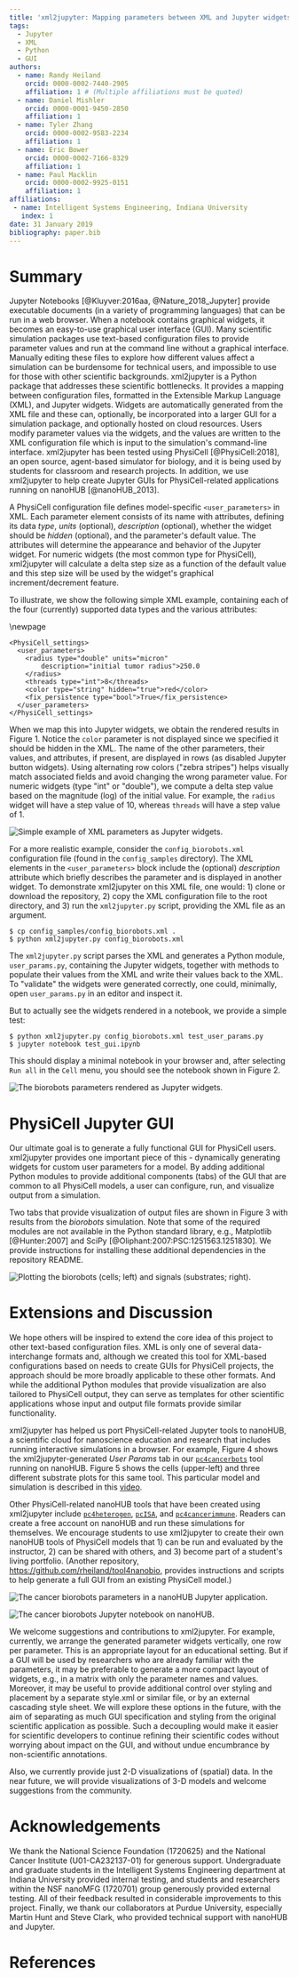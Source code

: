 ```yaml
---
title: 'xml2jupyter: Mapping parameters between XML and Jupyter widgets'
tags:
  - Jupyter
  - XML
  - Python
  - GUI
authors:
  - name: Randy Heiland
    orcid: 0000-0002-7440-2905
    affiliation: 1 # (Multiple affiliations must be quoted)
  - name: Daniel Mishler
    orcid: 0000-0001-9450-2850
    affiliation: 1 
  - name: Tyler Zhang
    orcid: 0000-0002-9583-2234
    affiliation: 1 
  - name: Eric Bower
    orcid: 0000-0002-7166-8329
    affiliation: 1 
  - name: Paul Macklin
    orcid: 0000-0002-9925-0151
    affiliation: 1
affiliations:
 - name: Intelligent Systems Engineering, Indiana University
   index: 1
date: 31 January 2019
bibliography: paper.bib
---
```


# Summary

Jupyter Notebooks [@Kluyver:2016aa, @Nature_2018_Jupyter] provide executable documents (in a variety 
of programming languages) that can be run in a web browser. When a notebook contains
graphical widgets, it becomes an easy-to-use graphical user interface (GUI).
Many scientific simulation packages use text-based configuration files to provide parameter values and 
run at the command line without a graphical interface. Manually editing these files to explore 
how different values affect a simulation can be burdensome for 
technical users, and impossible to use for those with other scientific backgrounds.
xml2jupyter is a Python package that addresses these scientific bottlenecks. 
It provides a mapping between configuration files, formatted in 
the Extensible Markup Language (XML), and Jupyter widgets. Widgets are automatically generated from the XML
file and these can, optionally, be incorporated into a larger GUI for a simulation package, and optionally 
hosted on cloud resources. Users modify parameter values via the widgets, and the values are written to the XML configuration file which is input to the simulation's command-line interface. 
xml2jupyter has been tested using PhysiCell [@PhysiCell:2018], an open source, agent-based simulator for biology,
and it is being used by students for classroom and research projects. In addition, we use xml2jupyter to help
create Jupyter GUIs for PhysiCell-related applications running on nanoHUB [@nanoHUB_2013].

A PhysiCell configuration file defines model-specific `<user_parameters>` in XML. Each parameter element
consists of its name with attributes, defining its data *type*, *units* (optional), *description* (optional),
whether the widget should be *hidden* (optional),
and the parameter's default value. The attributes will determine the appearance and 
behavior of the Jupyter widget. For numeric widgets (the most common type for PhysiCell), 
xml2jupyter will calculate a delta step size as a function of the default value and this 
step size will be used by the widget's graphical increment/decrement feature.

<!-- 
```xml
<user_parameters>
  <answer type="int" units="Triganic Pu">42</answer> 
  <author type="string">DNA</author>
  <enjoyed type="boolean">True</enjoyed>
</user_parameters>
```
-->
To illustrate, we show the following simple XML example, containing each of the four (currently) 
supported data types  and the various attributes: 

<!-- ![](images/silly_xml-60.png) -->
<!-- ![](images/config_contrived.png) -->

\newpage
```
<PhysiCell_settings>
  <user_parameters>
    <radius type="double" units="micron"
        description="initial tumor radius">250.0
    </radius>
    <threads type="int">8</threads>
    <color type="string" hidden="true">red</color>
    <fix_persistence type="bool">True</fix_persistence>
  </user_parameters>
</PhysiCell_settings>
```

<!--
When we map this into Jupyter widgets, we obtain the following rendered result (left). The
middle snapshot shows the updated numeric value after the user does a single delta step (up) on 
the `radius` (note the step size of 10)
and the right snapshot after the user single steps the `threads` value (note the step size of 1).
-->

When we map this into Jupyter widgets, we obtain the rendered results in Figure 1. 
Notice the `color` parameter is not displayed since we specified it should be
hidden in the XML.
The name of the other parameters, their values, and attributes, if present, are displayed 
in rows (as disabled Jupyter button widgets). 
Using alternating row colors ("zebra stripes") helps visually match associated fields 
and avoid changing the wrong parameter value.
For numeric widgets (type "int" or "double"), we compute a delta step value based on the magnitude (log) 
of the initial value.
For example, the `radius` widget will have a step value of 10, whereas `threads` will have a step value of 1.

![Simple example of XML parameters as Jupyter widgets.](images/simple_widgets.png)

<!--
![](images/silly1-50.png)
![](images/silly2-50.png)
![](images/silly3-50.png)
-->

For a more realistic example, consider the `config_biorobots.xml` configuration file (found in the
`config_samples` directory). The XML elements in the `<user_parameters>` block include the
(optional) *description* attribute which briefly describes the parameter and is displayed in another widget. 
To demonstrate xml2jupyter on this XML file, one would: 1) clone or download the repository, 
2) copy the XML configuration file to the root directory, and 3) run the 
`xml2jupyter.py` script, providing the XML file as an argument.
```
$ cp config_samples/config_biorobots.xml .
$ python xml2jupyter.py config_biorobots.xml 
```
The `xml2jupyter.py` script parses the XML and generates a Python 
module, `user_params.py`, containing the Jupyter widgets, together with methods to populate 
their values from the XML and write their values back to the XML. 
To "validate" the widgets were generated correctly, one could, minimally, open `user_params.py` 
in an editor and inspect it.

But to actually see the widgets rendered in a notebook, we provide a simple test:
```
$ python xml2jupyter.py config_biorobots.xml test_user_params.py
$ jupyter notebook test_gui.ipynb
```
This should display a minimal notebook in your browser and, after selecting `Run all` in 
the `Cell` menu, you should see the notebook shown in Figure 2.

![The biorobots parameters rendered as Jupyter widgets.](images/test_biorobots_params.png)

# PhysiCell Jupyter GUI

Our ultimate goal is to generate a fully functional GUI for PhysiCell users. xml2jupyter provides one
important piece of this - dynamically generating widgets for custom user parameters for a model.
By adding additional Python modules to provide additional components (tabs) of the GUI that are common to all PhysiCell
models, a user can configure, run, and visualize output from a simulation.
<!-- (we currently assume the user will run the simulation from a shell window).  -->
Two tabs that provide
visualization of output files are shown in Figure 3 with results from the *biorobots* simulation.
Note that some of the required modules are not available in the Python
standard library, e.g., Matplotlib [@Hunter:2007] and SciPy [@Oliphant:2007:PSC:1251563.1251830]. 
We provide instructions for 
installing these additional dependencies in the repository README.

<!--
![](images/biorobots_cells.png)
![](images/biorobots_substrates.png)
![](images/biorobots_2x1_crop.png)
-->
![Plotting the biorobots (cells; left) and signals (substrates; right).](images/biorobots_About_montage.png)

<!-- 
-![](images/heterogeneity_params.png)
The images above show hetero...  -->

# Extensions and Discussion

<!-- 
https://insights.dice.com/2018/01/05/5-xml-alternatives-to-consider-in-2018/ 
-->
We hope others will be inspired to extend the core idea of this project to other text-based 
configuration files. XML is only one of several data-interchange formats and, although we
created this tool for XML-based configurations based on needs to create GUIs for PhysiCell projects, 
the approach should be more broadly applicable to these other formats. And
while the additional Python modules that provide visualization are also tailored to PhysiCell
output, they can serve as templates for other scientific applications whose input and output 
file formats provide similar functionality. 
<!-- It just happens to be the one of interest to us for PhysiCell. -->
<!-- We welcome contributions, especially for three-dimensional data. -->

xml2jupyter has helped us port PhysiCell-related Jupyter tools to nanoHUB, 
a scientific cloud for nanoscience education and research that includes running 
interactive <!-- or batch --> simulations in a browser. For example, 
Figure 4 shows the xml2jupyter-generated *User Params* tab in 
our [`pc4cancerbots`](https://nanohub.org/tools/pc4cancerbots)
tool running on nanoHUB.
Figure 5 shows the cells (upper-left) and three different substrate plots for this same tool.
This particular model and simulation is described in this [video](https://www.youtube.com/watch?v=wuDZ40jW__M).

Other PhysiCell-related nanoHUB tools that have been created using xml2jupyter include 
[`pc4heterogen`](https://nanohub.org/tools/pc4heterogen), [`pcISA`](https://nanohub.org/tools/pcisa),
and [`pc4cancerimmune`](https://nanohub.org/tools/pc4cancerimmune).
Readers can create a free account on nanoHUB and run these simulations for themselves.
We encourage students to use xml2jupyter to create their own nanoHUB tools of PhysiCell models that 1) can be run and evaluated by 
the instructor, 2) can be shared with others, and 3) become part of a student's living portfolio. 
(Another repository, https://github.com/rheiland/tool4nanobio, provides instructions and scripts to help
generate a full GUI from an existing PhysiCell model.)

![The cancer biorobots parameters in a nanoHUB Jupyter application.](images/nanohub_cancerbots_params.png)

<!--
![](images/nanohub_cells.png)

![](images/nanohub_o2.png)

![](images/nanohub_chemo.png)

![](images/nanohub_therap.png)
-->


![The cancer biorobots Jupyter notebook on nanoHUB.](images/nanohub_cancerbots_2x2.png)

We welcome suggestions and contributions to xml2jupyter.
For example, currently, we arrange the generated parameter widgets vertically, one row per parameter.
This is an appropriate layout for an educational setting. But if a GUI will be used by researchers who are 
already familiar with the parameters, it may be preferable to generate a more compact layout of widgets,
e.g., in a matrix with only the parameter names and values. Moreover, it may be useful to 
provide additional control over styling and placement by a separate style.xml or similar file, or by an 
external cascading style sheet. We will explore these options in the future, with the aim of separating 
as much GUI specification and styling from the original scientific application as possible. Such a decoupling 
would make it easier for  scientific developers to continue refining their scientific codes without 
worrying about impact on the GUI, and without undue encumbrance by non-scientific annotations. 
<!-- Suggestions for additional visualization functionality are also welcome. -->

Also, we currently provide just 2-D visualizations of (spatial) data. In the near future, we 
will provide visualizations of 3-D models and welcome suggestions from the community.

# Acknowledgements

We thank the National Science Foundation (1720625) and the
National Cancer Institute (U01-CA232137-01) for generous support.
Undergraduate and graduate students in the Intelligent Systems Engineering department 
at Indiana University provided internal testing, and students and researchers 
within the NSF nanoMFG (1720701) group generously provided external testing. All of
their feedback resulted in considerable improvements to this project.
Finally, we thank our collaborators at Purdue University, especially Martin Hunt and 
Steve Clark, who provided technical support with nanoHUB and Jupyter.

# References

